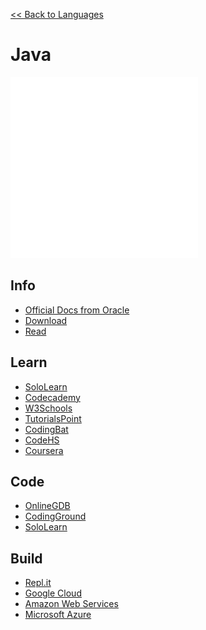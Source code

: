 <a href=".">&lt;&lt; Back to Languages</a>

# Java

<img src="logos/Java.png" width="300"/>

## Info
- [Official Docs from Oracle](https://docs.oracle.com/en/java/)
- [Download](https://java.com/en/download/)
- [Read](https://en.wikipedia.org/wiki/Java_(programming_language))

## Learn
- [SoloLearn](https://www.sololearn.com/Course/Java/")
- [Codecademy](https://www.codecademy.com/learn/learn-java")
- [W3Schools](https://www.w3schools.com/java/default.asp)
- [TutorialsPoint](https://www.tutorialspoint.com/java/)
- [CodingBat](https://codingbat.com/java)
- [CodeHS](https://codehs.com/info/curriculum/apjava)
- [Coursera](https://www.coursera.org/specializations/java-programming)

## Code
- [OnlineGDB](https://www.onlinegdb.com/online_java_compiler)
- [CodingGround](https://www.tutorialspoint.com/compile_java_online.php)
- [SoloLearn](https://code.sololearn.com/#java)

## Build
- [Repl.it](https://repl.it/languages/java10)
- [Google Cloud](https://cloud.google.com/java)
- [Amazon Web Services](https://aws.amazon.com/developer/language/java/)
- [Microsoft Azure](https://docs.microsoft.com/azure/java/)
